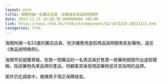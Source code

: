 ```yaml
---
layout: post
title: 海關拘捕一名藥店店員　涉嫌違反商品說明條例
date: 2022-11-11 19:28:55.000000000 +08:00
link: https://news.rthk.hk/rthk/ch/component/k2/1675219-20221111.htm
categories: rthk
---
```


海關拘捕一名53歲的藥店店員，他涉嫌應用虛假商品說明銷售影射藥物，違反《商品說明條例》。

海關早前接獲舉報，佐敦一間藥店的一名男店員於售賣一款藥物期間作出虛假聲稱，指該藥物為某品牌的產品，但顧客其後發現該藥物並非其指明的品牌。

案件仍在調查中，被捕男子現正保釋候查。
